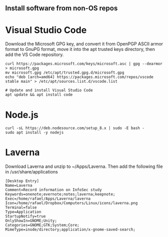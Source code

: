 Install software from non-OS repos
----
# Visual Studio Code
Download the Microsoft GPG key, and convert it from OpenPGP ASCII armor format to GnuPG format, move it into the apt trusted keys directory, then add the VS Code repository.
```
curl https://packages.microsoft.com/keys/microsoft.asc | gpg --dearmor > microsoft.gpg
mv microsoft.gpg /etc/apt/trusted.gpg.d/microsoft.gpg
echo "deb [arch=amd64] https://packages.microsoft.com/repos/vscode stable main" > /etc/apt/sources.list.d/vscode.list
 
# Update and install Visual Studio Code 
apt update && apt install code
```

# Node.js
```
curl -sL https://deb.nodesource.com/setup_8.x | sudo -E bash -
sudo apt install -y nodejs
```

# Laverna
Download Laverna and unzip to ~/Apps/Laverna. Then add the following file in /usr/share/applications

```
[Desktop Entry]
Name=Laverna
Comment=Record information on InfoSec study
Keywords=onenote;evernote;notes;laverna;keepnote;
Exec=/home/rafael/Apps/Laverna/laverna
Icon=/home/rafael/Dropbox/Computers/Linux/icons/laverna.png
Terminal=false
Type=Application
StartupNotify=true
OnlyShowIn=GNOME;Unity;
Categories=GNOME;GTK;System;Core;
MimeType=inode/directory;application/x-gnome-saved-search;
```